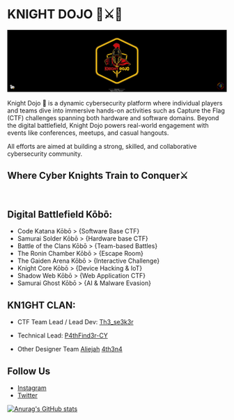 # KNIGHT DOJO 🏯⚔️🥷
<img src="/knight.png"/>



Knight Dojo 🏯 is a dynamic cybersecurity platform where individual players and teams dive into immersive hands-on activities such as Capture the Flag (CTF) challenges spanning both hardware and software domains. Beyond the digital battlefield, Knight Dojo powers real-world engagement with events like conferences, meetups, and casual hangouts. 

All efforts are aimed at building a strong, skilled, and collaborative cybersecurity community.

## Where Cyber Knights Train to Conquer⚔️
⠀⠀⠀⠀⠀⠀⠀

## Digital Battlefield Kōbō:
- Code Katana Kōbō > {Software Base CTF}
- Samurai Solder Kōbō > {Hardware base CTF}
- Battle of the Clans Kōbō > {Team-based Battles}
- The Ronin Chamber Kōbō > {Escape Room}
- The Gaiden Arena Kōbō > {Interactive Challenge}
- Knight Core Kōbō > {Device Hacking & IoT}
- Shadow Web Kōbō > {Web Application CTF}
- Samurai Ghost Kōbō > {AI & Malware Evasion}

## KN1GHT CLAN:
- CTF Team Lead / Lead Dev:
 [Th3_se3k3r](https://github.com/Th3-Seek3r)

- Technical Lead:
[P4thFind3r-CY](https://github.com/P4thFind3r-CY)

- Other Designer Team
  [Aliejah](https://github.com/AliejahY)
  [4th3n4](https://github.com/Adablessing)

## Follow Us
- [Instagram](https://instagram.com/knight_dojo)  
- [Twitter](https://twitter.com/knight_dojo)

[![Anurag's GitHub stats](https://github-readme-stats.vercel.app/api?username=knight-dojo)](https://github.com/anuraghazra/github-readme-stats)
